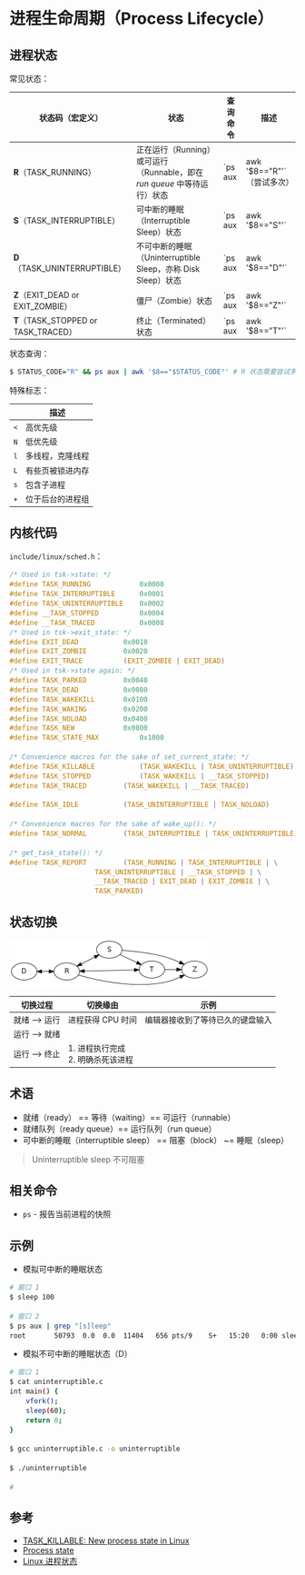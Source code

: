 # 进程生命周期（Process Lifecycle）

## 进程状态

常见状态：

| 状态码（宏定义）                     | 状态                                                                     | 查询命令                             | 描述                                                                                                                                                                                                                                                                                                                                                                                                               |
| ------------------------------------ | ------------------------------------------------------------------------ | ------------------------------------ | ------------------------------------------------------------------------------------------------------------------------------------------------------------------------------------------------------------------------------------------------------------------------------------------------------------------------------------------------------------------------------------------------------------------ |
| **R**（TASK_RUNNING）                | 正在运行（Running）或可运行（Runnable，即在 _run queue_ 中等待运行）状态 | `ps aux | awk '$8=="R"'`（尝试多次） | 对应于教科书中的 **运行**（RUNNING）和 **就绪**（READY）/ **等待（WAIT）** 状态：<br> * 运行：进程获得 CPU 时间片 <br> * 就绪：进程已获得除 CPU 以外的其他系统资源（意味着也会消耗内存等资源）                                                                                                                                                                                                                     |
| **S**（TASK_INTERRUPTIBLE）          | 可中断的睡眠（Interruptible Sleep）状态                                  | `ps aux | awk '$8=="S"'`             | 进程等待某些条件存在、某些事件发生或某些 [信号](../signal/README.md) 到达（亦称 _阻塞_），比如程序中调用 `sleep()` 函数；当内核发送信号给该进程表明事件已经发生时，进程状态变为 TASK_RUNNING                                                                                                                                                                                                                       |
| **D**（TASK_UNINTERRUPTIBLE）        | 不可中断的睡眠（Uninterruptible Sleep，亦称 Disk Sleep）状态             | `ps aux | awk '$8=="D"'`             | 类似于 _可中断睡眠_，不同的是接收到信号时，进程不会被唤醒并切换为 _可运行_，即不可阻塞，通常是 I/O 操作，意味着无法杀死（`kill -9`）该进程                                                                                                                                                                                                                                                                         |
| **Z**（EXIT_DEAD or EXIT_ZOMBIE）    | 僵尸（Zombie）状态                                                       | `ps aux | awk '$8=="Z"'`             | 进程已被父进程终止，但父进程尚未发出 `wait4()` 系统调用进行回收；资源已被释放，但进程表中仍有该进程项；进程终止的两个事件（同时发生）：1. 进程被另一个进程或一个用户杀死；2. 父进程在子进程终止时调用或已经调用 `wait4()` 系统调用（相当于告知内核可以释放为子进程保留的资源）。当条件一发生而条件二未发生时，才会出现 “僵尸” 状态。实际上，在进程终止之后、其数据从进程表中删除之前，进程总是暂时处于 “僵尸” 状态 |
| **T**（TASK_STOPPED or TASK_TRACED） | 终止（Terminated）状态                                                   | `ps aux | awk '$8=="T"'`             | 如果进程收到 SIGSTOP、SIGTSTP、SIGTTIN 或 SIGTTOU 信号（其默认行为是停止发送它们的进程）或者调试器暂停时收到任何信号，则会出现此状态                                                                                                                                                                                                                                                                               |

状态查询：

```sh
$ STATUS_CODE="R" && ps aux | awk '$8=="$STATUS_CODE"' # R 状态需要尝试多次
```

特殊标志：

|     | 描述             |
| --- | ---------------- |
| `<` | 高优先级         |
| `N` | 低优先级         |
| `l` | 多线程，克隆线程 |
| `L` | 有些页被锁进内存 |
| `s` | 包含子进程       |
| `+` | 位于后台的进程组 |

## 内核代码

`include/linux/sched.h`：

```c
/* Used in tsk->state: */
#define TASK_RUNNING			0x0000
#define TASK_INTERRUPTIBLE		0x0001
#define TASK_UNINTERRUPTIBLE	0x0002
#define __TASK_STOPPED			0x0004
#define __TASK_TRACED			0x0008
/* Used in tsk->exit_state: */
#define EXIT_DEAD			0x0010
#define EXIT_ZOMBIE			0x0020
#define EXIT_TRACE			(EXIT_ZOMBIE | EXIT_DEAD)
/* Used in tsk->state again: */
#define TASK_PARKED			0x0040
#define TASK_DEAD			0x0080
#define TASK_WAKEKILL		0x0100
#define TASK_WAKING			0x0200
#define TASK_NOLOAD			0x0400
#define TASK_NEW			0x0800
#define TASK_STATE_MAX			0x1000

/* Convenience macros for the sake of set_current_state: */
#define TASK_KILLABLE			(TASK_WAKEKILL | TASK_UNINTERRUPTIBLE)
#define TASK_STOPPED			(TASK_WAKEKILL | __TASK_STOPPED)
#define TASK_TRACED			(TASK_WAKEKILL | __TASK_TRACED)

#define TASK_IDLE			(TASK_UNINTERRUPTIBLE | TASK_NOLOAD)

/* Convenience macros for the sake of wake_up(): */
#define TASK_NORMAL			(TASK_INTERRUPTIBLE | TASK_UNINTERRUPTIBLE)

/* get_task_state(): */
#define TASK_REPORT			(TASK_RUNNING | TASK_INTERRUPTIBLE | \
					 TASK_UNINTERRUPTIBLE | __TASK_STOPPED | \
					 __TASK_TRACED | EXIT_DEAD | EXIT_ZOMBIE | \
					 TASK_PARKED)
```

## 状态切换

![Process state](.images/process-state.png)

| 切换过程      | 切换缘由                               | 示例                             |
| ------------- | -------------------------------------- | -------------------------------- |
| 就绪 --> 运行 | 进程获得 CPU 时间                      | 编辑器接收到了等待已久的键盘输入 |
| 运行 --> 就绪 |                                        |                                  |
| 运行 --> 终止 | 1. 进程执行完成 <br> 2. 明确杀死该进程 |                                  |

## 术语

* 就绪（ready） == 等待（waiting）== 可运行（runnable）
* 就绪队列（ready queue）== 运行队列（run queue）
* 可中断的睡眠（interruptible sleep） == 阻塞（block） ~= 睡眠（sleep）

> Uninterruptible sleep 不可阻塞

## 相关命令

* `ps` - 报告当前进程的快照

## 示例

* 模拟可中断的睡眠状态

```sh
# 窗口 1
$ sleep 100

# 窗口 2
$ ps aux | grep "[s]leep"
root       50793  0.0  0.0  11404   656 pts/9    S+   15:20   0:00 sleep 100
```

* 模拟不可中断的睡眠状态（D）

```sh
# 窗口 1
$ cat uninterruptible.c
int main() {
    vfork();
    sleep(60);
    return 0;
}

$ gcc uninterruptible.c -o uninterruptible

$ ./uninterruptible

#
```

## 参考

* [TASK_KILLABLE: New process state in Linux](https://www.ibm.com/developerworks/linux/library/l-task-killable/)
* [Process state](https://en.wikipedia.org/wiki/Process_state)
* [Linux 进程状态](https://www.cnblogs.com/diegodu/p/9167671.html)
